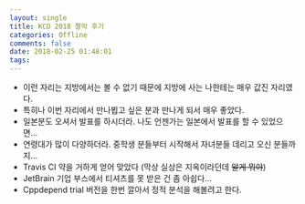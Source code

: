```yaml
---
layout: single
title: KCD 2018 짤막 후기
categories: Offline
comments: false
date: 2018-02-25 01:48:01
tags:
---
```


* 이런 자리는 지방에서는 볼 수 없기 때문에 지방에 사는 나한테는 매우 값진 자리였다.
* 특히나 이번 자리에서 만나뵙고 싶은 분과 만나게 되서 매우 좋았다.
* 일본분도 오셔서 발표를 하시더라. 나도 언젠가는 일본에서 발표를 할 수 있었으면...
* 연령대가 많이 다양하더라. 중학생 분들부터 시작해서 자녀분들 데리고 오신 분들까지...
* Travis CI 약을 거하게 얻어 맞았다 (막상 실상은 지옥이라던데 <strike>알게 뭐야</strike>)
* JetBrain 기업 부스에서 티셔츠를 못 받은 건 좀 아쉽다...
* Cppdepend trial 버전을 한번 깔아서 정적 분석을 해볼려고 한다.